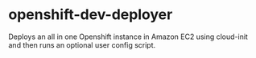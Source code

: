 # openshift-dev-deployer
Deploys an all in one Openshift instance in Amazon EC2 using cloud-init and then runs an optional user config script.
